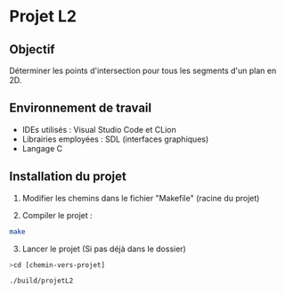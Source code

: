 # Projet L2
## Objectif
Déterminer les points d'intersection pour tous les segments d'un plan en 2D.

## Environnement de travail
- IDEs utilisés : Visual Studio Code et CLion
- Librairies employées : SDL (interfaces graphiques)
- Langage C

## Installation du projet
1. Modifier les chemins dans le fichier "Makefile" (racine du projet)

2. Compiler le projet :
```bash
make
```

3. Lancer le projet
   (Si pas déjà dans le dossier)
```bash
>cd [chemin-vers-projet]
```

```bash
./build/projetL2
```

